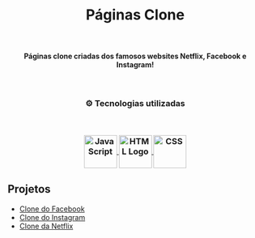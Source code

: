 <h1 align="center">Páginas Clone</h1>
<br>
<h4 align="center">Páginas clone criadas dos famosos websites Netflix, Facebook e Instagram!</h4>
<br>
<h3 align="center">
⚙️ Tecnologias utilizadas

<p>&nbsp;</p>
<p align="center"> 
  <a href="https://www.javascript.com/">
    <img align="center" src="https://upload.wikimedia.org/wikipedia/commons/thumb/9/99/Unofficial_JavaScript_logo_2.svg/390px-Unofficial_JavaScript_logo_2.svg.png" width = "65px" alt="JavaScript" target="_blank" rel="noreferrer">
  </a> 
  <a href="https://www.w3schools.com/html/">
    <img align="center" src="https://external-content.duckduckgo.com/iu/?u=https%3A%2F%2Flogospng.org%2Fdownload%2Fhtml-5%2Flogo-html-5-2048.png&f=1&nofb=1" width = "65px" alt="HTML Logo" target="_blank" rel="noreferrer">
  </a> 
  <a href="https://www.w3schools.com/Css/">
    <img align="center" src="https://external-content.duckduckgo.com/iu/?u=https%3A%2F%2Fcdn.iconscout.com%2Ficon%2Ffree%2Fpng-256%2Fcss-118-569410.png&f=1&nofb=1" width = "65px" alt="CSS" target="_blank" rel="noreferrer"></a>
</p>
</h3>

## Projetos

- [Clone do Facebook](https://github.com/JonathanMagalhaes/paginas-clone/tree/main/Facebook)
- [Clone do Instagram](https://github.com/JonathanMagalhaes/paginas-clone/tree/main/Instagram)
- [Clone da Netflix](https://github.com/JonathanMagalhaes/paginas-clone/tree/main/Netflix)
